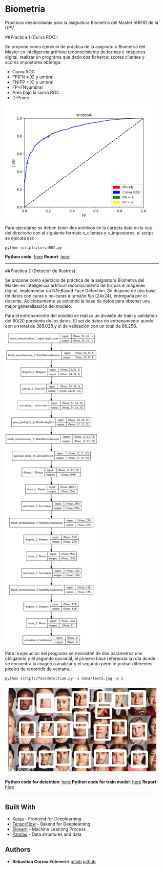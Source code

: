 # Biometría
Practicas desarrolladas para la asignatura Biometría del Master IARFID de la UPV.

##Practica 1 (Curva ROC):

Se propone como ejercicio de práctica de la asiginatura Biometría del Master en inteligencia artificial reconocimiento de formas e imágenes digital, realizar un programa que dado dos ficheros: scores clientes y scores impostores obtenga:
* Curva ROC 
* FP(FN = X) y umbral
* FN(FP = X) y umbral
* FP=FNyumbral
* Area bajo la curva ROC
* D-Prime

![image](resources/curva_roc.png)

Para ejecutarse se deben tener dos archivos en la carpeta data en la raiz del directorio con el siguiente formato x_clientes y x_impostores, el script se ejecuta asi:
```
python scripts/curvaROC.py
```
**Python code**: [here](scripts/curvaROC.py)
**Report**: [here](resources/Practica%20Curva%20ROC.pdf)

----

##Practica 2 (Detector de Rostros):

Se propone como ejercicio de práctica de la asignatura Biometría del Master en inteligencia artificial reconocimiento de formas e imágenes digital, implementar un NN-Based Face Detection. Se dispone de una base de datos con caras y no-caras a tamaño fijo (24x24), entregada por el docente. Adicionalmente se extiende la base de datos para obtener una mejor generalización del modelo.

Para el entrenamiento del modelo se realizo un división de train y validation del 80/20 porciento de los datos. El set de datos de entrenamiento quedo con un total de 385.028 y el de validación con un total de 96.258.

![image](resources/model.png)

Para la ejecución del programa se necesitan de dos parámetros uno obligatorio y el segundo opcional, el primero hace referencia la ruta donde se encuentra la imagen a analizar y el segundo permite probar diferentes pixeles de recorrido de ventana.

```
python scripts/facedetection.py -i data/test5.jpg -p 1
```

![image](resources/result.png)

**Python code for detection**: [here](scripts/facedetection.py)
**Python code for train model**: [here](scripts/deteccion_model_C.py)
**Report**: [here](resources/Deteccion%20de%20rostros.pdf)

---

## Built With

* [Keras](https://github.com/keras-team/keras) - Frontend for Deeplearning
* [TensorFlow](https://github.com/tensorflow/tensorflow) - Bakend for Deeplearning
* [Sklearn](http://scikit-learn.org/stable/) - Machine Learning Process
* [Pandas](https://pandas.pydata.org) - Data structures and data 

## Authors

* **Sebastian Correa Echeverri** [gitlab](https://gitlab.com/scorrea92) [github](https://github.com/scorrea92)

